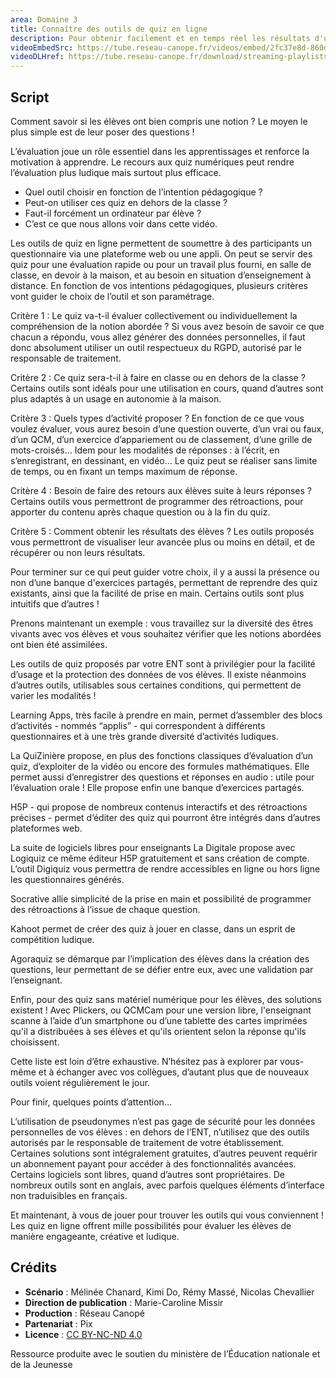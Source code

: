 ```yaml
---
area: Domaine 3
title: Connaître des outils de quiz en ligne
description: Pour obtenir facilement et en temps réel les résultats d'une classe à un exercice, un quiz en ligne constitue un précieux allié. Mais quel outil de quiz choisir ? Des éléments de réponse dans cette vidéo !
videoEmbedSrc: https://tube.reseau-canope.fr/videos/embed/2fc37e8d-860d-4789-a092-e6ca3b113943
videoDLHref: https://tube.reseau-canope.fr/download/streaming-playlists/hls/videos/2fc37e8d-860d-4789-a092-e6ca3b113943-1080-fragmented.mp4
---
```


## Script

Comment savoir si les élèves ont bien compris une notion ? Le moyen le plus simple est de leur poser des questions !

L’évaluation joue un rôle essentiel dans les apprentissages et renforce la motivation à apprendre. Le recours aux quiz numériques peut rendre l’évaluation plus ludique mais surtout plus efficace.

- Quel outil choisir en fonction de l’intention pédagogique ?
- Peut-on utiliser ces quiz en dehors de la classe ?
- Faut-il forcément un ordinateur par élève ?
- C’est ce que nous allons voir dans cette vidéo.

Les outils de quiz en ligne permettent de soumettre à des participants un questionnaire via une plateforme web ou une appli.  On peut se servir des quiz pour une évaluation rapide ou pour un travail plus fourni, en salle de classe, en devoir à la maison, et au besoin en situation d’enseignement à distance.
En fonction de vos intentions pédagogiques, plusieurs critères vont guider le choix de l’outil et son paramétrage.

Critère 1 : Le quiz va-t-il évaluer collectivement ou individuellement la compréhension de la notion abordée ? Si vous avez besoin de savoir ce que chacun a répondu, vous allez générer des données personnelles, il faut donc absolument utiliser un outil respectueux du RGPD, autorisé par le responsable de traitement.

Critère 2 : Ce quiz sera-t-il à faire en classe ou en dehors de la classe ? Certains outils sont idéals pour une utilisation en cours, quand d’autres sont plus adaptés à un usage en autonomie à la maison.

Critère 3 : Quels types d’activité proposer ?  En fonction de ce que vous voulez évaluer, vous aurez besoin d’une question ouverte, d’un vrai ou faux, d’un QCM, d’un exercice d’appariement ou de classement, d’une grille de mots-croisés…
Idem pour les modalités de réponses : à l’écrit, en s’enregistrant, en dessinant, en vidéo…
Le quiz peut se réaliser sans limite de temps, ou en fixant un temps maximum de réponse.

Critère 4 : Besoin de faire des retours aux élèves suite à leurs réponses ? Certains outils vous permettront de programmer des rétroactions, pour apporter du contenu après chaque question ou à la fin du quiz.

Critère 5 : Comment obtenir les résultats des élèves ?  Les outils proposés vous permettront de visualiser leur avancée plus ou moins en détail, et de récupérer ou non leurs résultats.

Pour terminer sur ce qui peut guider votre choix, il y a aussi la présence ou non d’une banque d'exercices partagés, permettant de reprendre des quiz existants, ainsi que la facilité de prise en main. Certains outils sont plus intuitifs que d’autres !

Prenons maintenant un exemple : vous travaillez sur la diversité des êtres vivants avec vos élèves et vous souhaitez vérifier que les notions abordées ont bien été assimilées.

Les outils de quiz proposés par votre ENT sont à privilégier pour la facilité d’usage et la protection des données de vos élèves.  Il existe néanmoins d’autres outils, utilisables sous certaines conditions, qui permettent de varier les modalités !

Learning Apps, très facile à prendre en main, permet d’assembler des blocs d’activités - nommés “applis” - qui correspondent à différents questionnaires et à une très grande diversité d’activités ludiques.

La QuiZinière propose, en plus des fonctions classiques d’évaluation d’un quiz, d’exploiter de la vidéo ou encore des formules mathématiques. Elle permet aussi d’enregistrer des questions et réponses en audio : utile pour l’évaluation orale ! Elle propose enfin une banque d’exercices partagés.

H5P - qui propose de nombreux contenus interactifs et des rétroactions précises - permet d’éditer des quiz qui pourront être intégrés dans d’autres plateformes web.

La suite de logiciels libres pour enseignants La Digitale propose avec Logiquiz ce même éditeur H5P gratuitement et sans création de compte. L’outil Digiquiz vous permettra de rendre accessibles en ligne ou hors ligne les questionnaires générés.

Socrative allie simplicité de la prise en main et possibilité de programmer des rétroactions à l’issue de chaque question.

Kahoot permet de créer des quiz à jouer en classe, dans un esprit de compétition ludique.

Agoraquiz se démarque par l’implication des élèves dans la création des questions, leur permettant de se défier entre eux, avec une validation par l’enseignant.

Enfin, pour des quiz sans matériel numérique pour les élèves, des solutions existent ! Avec Plickers, ou QCMCam pour une version libre, l'enseignant scanne à l’aide d’un smartphone ou d’une tablette des cartes imprimées qu'il a distribuées à ses élèves et qu'ils orientent selon la réponse qu'ils choisissent.

Cette liste est loin d’être exhaustive. N’hésitez pas à explorer par vous-même et à échanger avec vos collègues, d’autant plus que de nouveaux outils voient régulièrement le jour.

Pour finir, quelques points d’attention…

L’utilisation de pseudonymes n’est pas gage de sécurité pour les données personnelles de vos élèves : en dehors de l’ENT, n’utilisez que des outils autorisés par le responsable de traitement de votre établissement.
Certaines solutions sont intégralement gratuites, d’autres peuvent requérir un abonnement payant pour accéder à des fonctionnalités avancées.
Certains logiciels sont libres, quand d’autres sont propriétaires.
De nombreux outils sont en anglais, avec parfois quelques éléments d’interface non traduisibles en français.


Et maintenant, à vous de jouer pour trouver les outils qui vous conviennent ! Les quiz en ligne offrent mille possibilités pour évaluer les élèves de manière engageante, créative et ludique.

## Crédits

- **Scénario** : Mélinée Chanard, Kimi Do, Rémy Massé, Nicolas Chevallier
- **Direction de publication** : Marie-Caroline Missir
- **Production** : Réseau Canopé
- **Partenariat** : Pix
- **Licence** : [CC BY-NC-ND 4.0](https://creativecommons.org/licenses/by-nc-nd/4.0/deed.fr)

Ressource produite avec le soutien du ministère de l’Éducation nationale et de la Jeunesse
